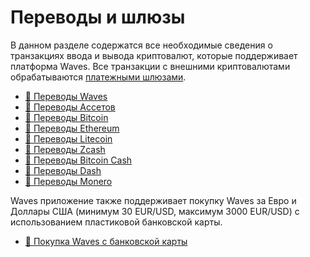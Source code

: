 # Переводы и шлюзы

В данном разделе содержатся все необходимые сведения о транзакциях ввода и вывода криптовалют, которые поддерживает платформа Waves. Все транзакции с внешними криптовалютами обрабатываются [платежными шлюзами](/waves-client/frequently-asked-questions-faq/mobile-apps/iOS/payment-gateway.md).

* [📱 Переводы Waves](transfers-and-gateways/waves-transfers.md)
* [📱 Переводы Ассетов](transfers-and-gateways/asset-transfers.md)
* [📱 Переводы Bitcoin](transfers-and-gateways/bitcoin-transfers.md)
* [📱 Переводы Ethereum](transfers-and-gateways/ethereum-transfers.md)
* [📱 Переводы Litecoin](transfers-and-gateways/litecoin-transfers.md)
* [📱 Переводы Zcash](transfers-and-gateways/zcash-transfers.md)
* [📱 Переводы Bitcoin Cash](transfers-and-gateways/bitcoin-cash-transfers.md)
* [📱 Переводы Dash](transfers-and-gateways/dash-transfers.md)
* [📱 Переводы Monero](transfers-and-gateways/monero-transfers.md)

Waves приложение также поддерживает покупку Waves за Евро и Доллары США (минимум 30 EUR/USD, максимум 3000 EUR/USD) с использованием пластиковой банковской карты.

* [📱 Покупка Waves с банковской карты](transfers-and-gateways/buying-waves-using-card.md)

